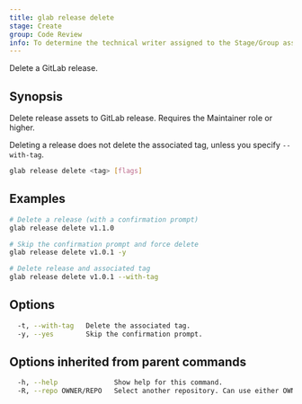 ```yaml
---
title: glab release delete
stage: Create
group: Code Review
info: To determine the technical writer assigned to the Stage/Group associated with this page, see https://about.gitlab.com/handbook/product/ux/technical-writing/#assignments
---
```


<!--
This documentation is auto generated by a script.
Please do not edit this file directly. Run `make gen-docs` instead.
-->

Delete a GitLab release.

## Synopsis

Delete release assets to GitLab release. Requires the Maintainer role or higher.

Deleting a release does not delete the associated tag, unless you specify `--with-tag`.

```bash twoslash title="Terminal"
glab release delete <tag> [flags]
```

## Examples

```bash twoslash title="Terminal"
# Delete a release (with a confirmation prompt)
glab release delete v1.1.0

# Skip the confirmation prompt and force delete
glab release delete v1.0.1 -y

# Delete release and associated tag
glab release delete v1.0.1 --with-tag
```

## Options

```bash twoslash title="Terminal"
  -t, --with-tag   Delete the associated tag.
  -y, --yes        Skip the confirmation prompt.
```

## Options inherited from parent commands

```bash twoslash title="Terminal"
  -h, --help              Show help for this command.
  -R, --repo OWNER/REPO   Select another repository. Can use either OWNER/REPO or `GROUP/NAMESPACE/REPO` format. Also accepts full URL or Git URL.
```
